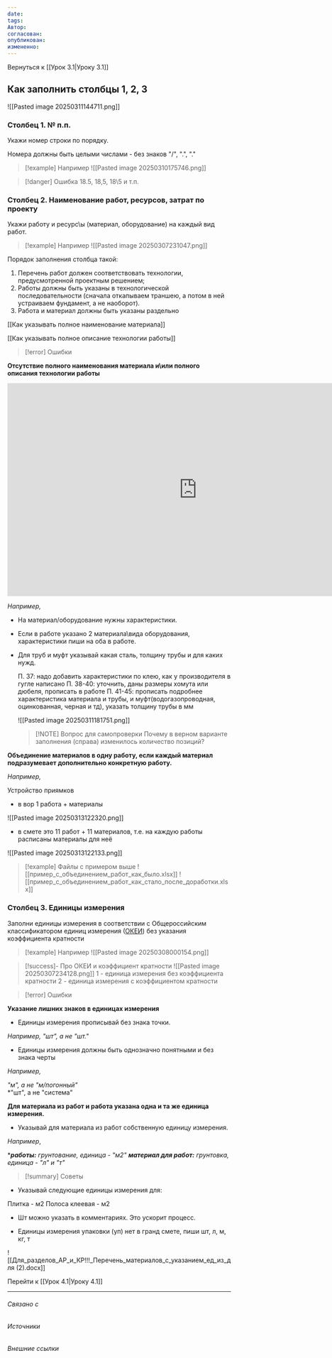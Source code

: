 ```yaml
---
date: 
tags: 
Автор: 
согласован: 
опубликован: 
измененно:
---
```

Вернуться к [[Урок 3.1|Уроку 3.1]]

## Как заполнить столбцы 1, 2, 3

![[Pasted image 20250311144711.png]]

### Столбец 1. № п.п.

Укажи номер строки по порядку. 

Номера должны быть целыми числами - без знаков "/", ".", "."

> [!example] Например
![[Pasted image 20250310175746.png]]

> [!danger] Ошибка
> 18.5, 18,5, 18\5 и т.п.



### Столбец 2. Наименование работ, ресурсов, затрат по проекту

Укажи работу и ресурс\ы (материал, оборудование) на каждый вид работ.



> [!example] Например
> ![[Pasted image 20250307231047.png]]

Порядок заполнения столбца такой: 

   1. Перечень работ должен соответствовать технологии, предусмотренной проектным решением;
   2. Работы должны быть указаны в технологической последовательности (сначала откапываем траншею, а потом в ней устраиваем фундамент, а не наоборот).
   3. Работа и материал должны быть указаны раздельно

[[Как указывать полное наименование материала]]

[[Как указывать полное описание технологии работы]]

> [!error] Ошибки 
>

**Отсутствие полного наименования материала и\или полного описания технологии работы**
  
  <iframe src="https://vk.com/video_ext.php?oid=-224313762&id=456239657&hd=2&hash=d4e12b7a470692d1" width="853" height="480" allow="autoplay; encrypted-media; fullscreen; picture-in-picture; screen-wake-lock;" frameborder="0" allowfullscreen></iframe>
  
  
  *Например,*

- На материал/оборудование нужны характеристики.
- Если в работе указано 2 материала\вида оборудования, характеристики пиши на оба в работе.
- Для труб и муфт указывай какая сталь, толщину трубы и для каких нужд.
  
  П. 37: надо добавить характеристики по клею, как у производителя в гугле написано
  П. 38-40: уточнить, даны размеры хомута или дюбеля, прописать в работе
  П. 41-45: прописать подробнее характеристика материала и трубы, и муфт(водогазопроводная, оцинкованная, черная и тд), указать толщину трубы в мм
  
  ![[Pasted image 20250311181751.png]]
  
  > [!NOTE] Вопрос для самопроверки
  > Почему в верном варианте заполнения (справа) изменилось количество позиций?

**Объединение материалов в одну работу, если каждый материал подразумевает дополнительно конкретную работу.** 
  
*Например,*

Устройство приямков  

- в вор 1 работа + материалы

![[Pasted image 20250313122320.png]]

- в смете это 11 работ  +  11 материалов, т.е. на каждую работы расписаны материалы для неё

![[Pasted image 20250313122133.png]]


> [!example] Файлы с примером выше
> ![[пример_с_объединением_работ_как_было.xlsx]]
> ![[пример_с_объединением_работ_как_стало_после_доработки.xlsx]]


### Столбец 3. Единицы измерения

Заполни единицы измерения в соответствии с Общероссийским классификатором единиц измерения ([ОКЕИ](https://www.consultant.ru/document/cons_doc_LAW_53447/)) без указания коэффициента кратности

> [!example] Например
> ![[Pasted image 20250308000154.png]]

> [!success]- Про ОКЕИ и коэффициент кратности 
> ![[Pasted image 20250307234128.png]]
> 1 - единица измерения без коэффициента кратности
> 2 - единица измерения с коэффициентом кратности

> [!error] Ошибки

**Указание лишних знаков в единицах измерения**

 - Единицы измерения прописывай без знака точки. 
 
 *Например, "шт", а не "шт."*
   
 - Единицы измерения должны быть однозначно понятными и без знака черты
   
*Например,* 
   
   *"м", а не "м/погонный"*   
   *"шт", а не "система"

**Для материала из работ и работа указана одна и та же единица измерения.**

   - Указывай для материала из работ собственную единицу измерения.
  
*Например*, 
   
   ****работы:** грунтование, единица - "м2"*
   ***материал для работ:** грунтовка, единица - "л" и "т"*


> [!summary] Советы
> 

   - Указывай следующие единицы измерения для:
   
Плитка - м2
Полоса клеевая - м2

- Шт можно указать в комментариях. Это ускорит процесс.

- Единицы измерения упаковки (уп) нет в гранд смете, пиши шт, л, м, кг, т
   
   
![[Для_разделов_АР_и_КР!!!_Перечень_материалов_с_указанием_ед_из_для (2).docx]]

Перейти к [[Урок 4.1|Уроку 4.1]]

----
###### Связано с 
###### Источники
###### Внешние ссылки


